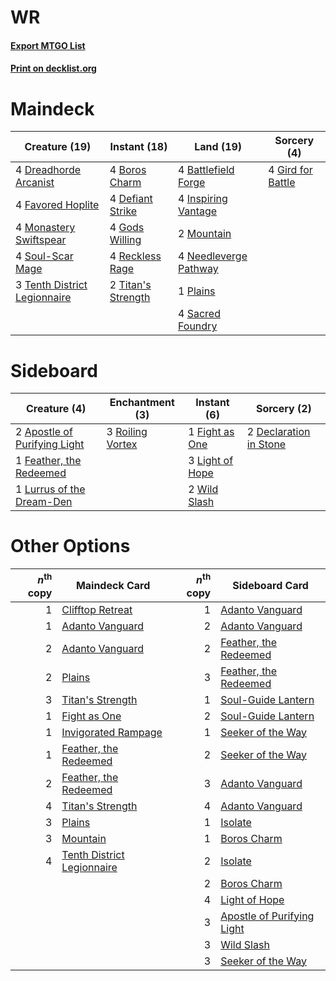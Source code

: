 # WR

#### [Export MTGO List](../collection/WR/WR.txt)
#### [Print on decklist.org](http://decklist.org/?deckmain=4%09Battlefield%20Forge%0A4%09Boros%20Charm%0A4%09Defiant%20Strike%0A4%09Dreadhorde%20Arcanist%0A4%09Favored%20Hoplite%0A4%09Gird%20for%20Battle%0A4%09Gods%20Willing%0A4%09Inspiring%20Vantage%0A4%09Monastery%20Swiftspear%0A2%09Mountain%0A4%09Needleverge%20Pathway%0A1%09Plains%0A4%09Reckless%20Rage%0A4%09Sacred%20Foundry%0A4%09Soul-Scar%20Mage%0A3%09Tenth%20District%20Legionnaire%0A2%09Titan's%20Strength&deckside=2%09Apostle%20of%20Purifying%20Light%0A2%09Declaration%20in%20Stone%0A1%09Feather,%20the%20Redeemed%0A1%09Fight%20as%20One%0A3%09Light%20of%20Hope%0A1%09Lurrus%20of%20the%20Dream-Den%0A3%09Roiling%20Vortex%0A2%09Wild%20Slash)
# Maindeck

|                                             Creature (19)                                             |                                        Instant (18)                                         |                                           Land (19)                                            |                                        Sorcery (4)                                         |
|-------------------------------------------------------------------------------------------------------|---------------------------------------------------------------------------------------------|------------------------------------------------------------------------------------------------|--------------------------------------------------------------------------------------------|
|4 [Dreadhorde Arcanist](http://gatherer.wizards.com/Pages/Card/Details.aspx?multiverseid=461052)       |4 [Boros Charm](http://gatherer.wizards.com/Pages/Card/Details.aspx?multiverseid=442188)     |4 [Battlefield Forge](http://gatherer.wizards.com/Pages/Card/Details.aspx?multiverseid=129479)  |4 [Gird for Battle](http://gatherer.wizards.com/Pages/Card/Details.aspx?multiverseid=452762)|
|4 [Favored Hoplite](http://gatherer.wizards.com/Pages/Card/Details.aspx?multiverseid=373596)           |4 [Defiant Strike](http://gatherer.wizards.com/Pages/Card/Details.aspx?multiverseid=386515)  |4 [Inspiring Vantage](http://gatherer.wizards.com/Pages/Card/Details.aspx?multiverseid=417819)  |                                                                                            |
|4 [Monastery Swiftspear](http://gatherer.wizards.com/Pages/Card/Details.aspx?multiverseid=438706)      |4 [Gods Willing](http://gatherer.wizards.com/Pages/Card/Details.aspx?multiverseid=442005)    |2 [Mountain](http://gatherer.wizards.com/Pages/Card/Details.aspx?multiverseid=439859)           |                                                                                            |
|4 [Soul-Scar Mage](http://gatherer.wizards.com/Pages/Card/Details.aspx?multiverseid=426850)            |4 [Reckless Rage](http://gatherer.wizards.com/Pages/Card/Details.aspx?multiverseid=439767)   |4 [Needleverge Pathway](http://gatherer.wizards.com/Pages/Card/Details.aspx?multiverseid=491918)|                                                                                            |
|3 [Tenth District Legionnaire](http://gatherer.wizards.com/Pages/Card/Details.aspx?multiverseid=461149)|2 [Titan's Strength](http://gatherer.wizards.com/Pages/Card/Details.aspx?multiverseid=398680)|1 [Plains](http://gatherer.wizards.com/Pages/Card/Details.aspx?multiverseid=439856)             |                                                                                            |
|                                                                                                       |                                                                                             |4 [Sacred Foundry](http://gatherer.wizards.com/Pages/Card/Details.aspx?multiverseid=405106)     |                                                                                            |


# Sideboard

|                                             Creature (4)                                              |                                      Enchantment (3)                                      |                                       Instant (6)                                        |                                           Sorcery (2)                                           |
|-------------------------------------------------------------------------------------------------------|-------------------------------------------------------------------------------------------|------------------------------------------------------------------------------------------|-------------------------------------------------------------------------------------------------|
|2 [Apostle of Purifying Light](http://gatherer.wizards.com/Pages/Card/Details.aspx?multiverseid=466760)|3 [Roiling Vortex](http://gatherer.wizards.com/Pages/Card/Details.aspx?multiverseid=491797)|1 [Fight as One](http://gatherer.wizards.com/Pages/Card/Details.aspx?multiverseid=479532) |2 [Declaration in Stone](http://gatherer.wizards.com/Pages/Card/Details.aspx?multiverseid=409750)|
|1 [Feather, the Redeemed](http://gatherer.wizards.com/Pages/Card/Details.aspx?multiverseid=461124)     |                                                                                           |3 [Light of Hope](http://gatherer.wizards.com/Pages/Card/Details.aspx?multiverseid=479540)|                                                                                                 |
|1 [Lurrus of the Dream-Den](http://gatherer.wizards.com/Pages/Card/Details.aspx?multiverseid=479746)   |                                                                                           |2 [Wild Slash](http://gatherer.wizards.com/Pages/Card/Details.aspx?multiverseid=391959)   |                                                                                                 |


# Other Options

|*n*<sup>th</sup> copy|                                            Maindeck Card                                            |*n*<sup>th</sup> copy|                                           Sideboard Card                                            |
|--------------------:|-----------------------------------------------------------------------------------------------------|--------------------:|-----------------------------------------------------------------------------------------------------|
|                    1|[Clifftop Retreat](http://gatherer.wizards.com/Pages/Card/Details.aspx?multiverseid=443127)          |                    1|[Adanto Vanguard](http://gatherer.wizards.com/Pages/Card/Details.aspx?multiverseid=435152)           |
|                    1|[Adanto Vanguard](http://gatherer.wizards.com/Pages/Card/Details.aspx?multiverseid=435152)           |                    2|[Adanto Vanguard](http://gatherer.wizards.com/Pages/Card/Details.aspx?multiverseid=435152)           |
|                    2|[Adanto Vanguard](http://gatherer.wizards.com/Pages/Card/Details.aspx?multiverseid=435152)           |                    2|[Feather, the Redeemed](http://gatherer.wizards.com/Pages/Card/Details.aspx?multiverseid=461124)     |
|                    2|[Plains](http://gatherer.wizards.com/Pages/Card/Details.aspx?multiverseid=439856)                    |                    3|[Feather, the Redeemed](http://gatherer.wizards.com/Pages/Card/Details.aspx?multiverseid=461124)     |
|                    3|[Titan's Strength](http://gatherer.wizards.com/Pages/Card/Details.aspx?multiverseid=398680)          |                    1|[Soul-Guide Lantern](http://gatherer.wizards.com/Pages/Card/Details.aspx?multiverseid=476488)        |
|                    1|[Fight as One](http://gatherer.wizards.com/Pages/Card/Details.aspx?multiverseid=479532)              |                    2|[Soul-Guide Lantern](http://gatherer.wizards.com/Pages/Card/Details.aspx?multiverseid=476488)        |
|                    1|[Invigorated Rampage](http://gatherer.wizards.com/Pages/Card/Details.aspx?multiverseid=423753)       |                    1|[Seeker of the Way](http://gatherer.wizards.com/Pages/Card/Details.aspx?multiverseid=438595)         |
|                    1|[Feather, the Redeemed](http://gatherer.wizards.com/Pages/Card/Details.aspx?multiverseid=461124)     |                    2|[Seeker of the Way](http://gatherer.wizards.com/Pages/Card/Details.aspx?multiverseid=438595)         |
|                    2|[Feather, the Redeemed](http://gatherer.wizards.com/Pages/Card/Details.aspx?multiverseid=461124)     |                    3|[Adanto Vanguard](http://gatherer.wizards.com/Pages/Card/Details.aspx?multiverseid=435152)           |
|                    4|[Titan's Strength](http://gatherer.wizards.com/Pages/Card/Details.aspx?multiverseid=398680)          |                    4|[Adanto Vanguard](http://gatherer.wizards.com/Pages/Card/Details.aspx?multiverseid=435152)           |
|                    3|[Plains](http://gatherer.wizards.com/Pages/Card/Details.aspx?multiverseid=439856)                    |                    1|[Isolate](http://gatherer.wizards.com/Pages/Card/Details.aspx?multiverseid=447153)                   |
|                    3|[Mountain](http://gatherer.wizards.com/Pages/Card/Details.aspx?multiverseid=439859)                  |                    1|[Boros Charm](http://gatherer.wizards.com/Pages/Card/Details.aspx?multiverseid=442188)               |
|                    4|[Tenth District Legionnaire](http://gatherer.wizards.com/Pages/Card/Details.aspx?multiverseid=461149)|                    2|[Isolate](http://gatherer.wizards.com/Pages/Card/Details.aspx?multiverseid=447153)                   |
|                     |                                                                                                     |                    2|[Boros Charm](http://gatherer.wizards.com/Pages/Card/Details.aspx?multiverseid=442188)               |
|                     |                                                                                                     |                    4|[Light of Hope](http://gatherer.wizards.com/Pages/Card/Details.aspx?multiverseid=479540)             |
|                     |                                                                                                     |                    3|[Apostle of Purifying Light](http://gatherer.wizards.com/Pages/Card/Details.aspx?multiverseid=466760)|
|                     |                                                                                                     |                    3|[Wild Slash](http://gatherer.wizards.com/Pages/Card/Details.aspx?multiverseid=391959)                |
|                     |                                                                                                     |                    3|[Seeker of the Way](http://gatherer.wizards.com/Pages/Card/Details.aspx?multiverseid=438595)         |

